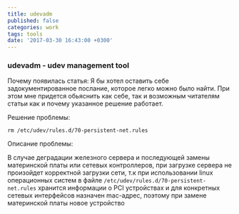 ```yaml
---
title: udevadm
published: false
categories: work
tags: tools
date: '2017-03-30 16:43:00 +0300'
---
```

### udevadm - udev management tool

Почему появилась статья:
Я бы хотел оставить себе задокументированное послание, которое легко можно было найти.
При этом мне придется обьяснить как себе, так и возможным читателям статьи как и почему указанное решение работает.

Решение проблемы:

`rm /etc/udev/rules.d/70-persistent-net.rules`

Описание проблемы:

В случае деградации железного сервера и последующей замены материнской платы или сетевых контроллеров, при загрузке сервера не произойдет корректной загрузки сети, т.к при использовании linux операционных систем в файле `/etc/udev/rules.d/70-persistent-net.rules` хранится информации о PCI устройствах и для конкретных сетевых интерфейсов назначен mac-адрес, поэтому при замене материнской платы новое устройство 



